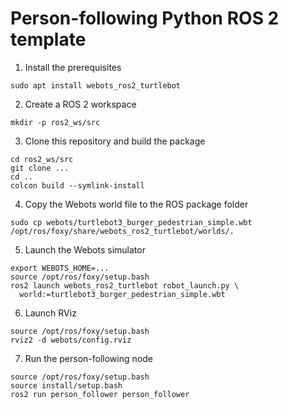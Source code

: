 # Person-following Python ROS 2 template

1. Install the prerequisites
```
sudo apt install webots_ros2_turtlebot
```
2. Create a ROS 2 workspace
```
mkdir -p ros2_ws/src
```
3. Clone this repository and build the package
```
cd ros2_ws/src
git clone ...
cd ..
colcon build --symlink-install
```
4. Copy the Webots world file to the ROS package folder
```
sudo cp webots/turtlebot3_burger_pedestrian_simple.wbt /opt/ros/foxy/share/webots_ros2_turtlebot/worlds/.
```
5. Launch the Webots simulator
```
export WEBOTS_HOME=...
source /opt/ros/foxy/setup.bash
ros2 launch webots_ros2_turtlebot robot_launch.py \
  world:=turtlebot3_burger_pedestrian_simple.wbt
```
6. Launch RViz
```
source /opt/ros/foxy/setup.bash
rviz2 -d webots/config.rviz
```
7. Run the person-following node
```
source /opt/ros/foxy/setup.bash
source install/setup.bash
ros2 run person_follower person_follower 
```
